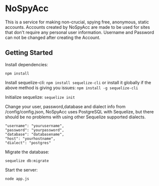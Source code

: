 # NoSpyAcc
This is a service for making non-crucial, spying free, anonymous, static accounts.
Accounts created by NoSpyAcc are made to be used for sites that don't require any personal user information.
Username and Password can not be changed after creating the Account.

## Getting Started

Install dependencies:

```npm install```

Install sequelize-cli:
```npm install sequelize-cli```
or install it globally if the above method is giving you issues:
```npm install -g sequelize-cli```

Initialize sequelize:
```sequelize init```

Change your user, password,database and dialect info from /config/config.json, NoSpyAcc uses PostgreSQL with Sequelize, but there should be no problems with using other Sequelize supported dialects.
```
"username": "yourusername",
"password": "yourpassword",
"database": "databasename",
"host": "yourhostname",
"dialect": "postgres"
```

Migrate the database:

```sequelize db:migrate```

Start the server:

```node app.js```
